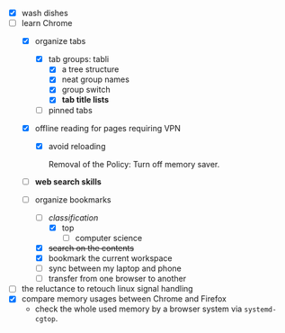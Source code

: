 - [x] wash dishes
-	[ ] learn Chrome 
	-	[x] organize tabs 
		-	[x] tab groups: tabli
			-	[x] a tree structure 		 
			-	[x] neat group names 
			-	[x] group switch
			-	[x] **tab title lists**
		-	[ ] pinned tabs 
	-	[x] offline reading for pages requiring VPN
		-	[x] avoid reloading 
	
			Removal of the Policy: Turn off memory saver.
			
	-	[ ] **web search skills**
	 
	-	[ ] organize bookmarks
		-	[ ] *classification*
			-	[x] top 
				-	[ ] computer science 
		-	[x] ~~search on the contents~~
		-	[x] bookmark the current workspace
		-	[ ] sync between my laptop and phone
		-	[ ] transfer from one browser to another 
- [ ] the reluctance to retouch linux signal handling
- [x] compare memory usages between Chrome and Firefox
  - check the whole used memory by a browser system via `systemd-cgtop`. 
<!--stackedit_data:
eyJoaXN0b3J5IjpbLTU2NjIzNDE3MSwxNDU4MjgxNDA5LC0xNz
k5NTg0NzE3LDUwOTc4MzAzNCwtODk5Mzg5NzQ1LDE4NTUxMzQ5
OTBdfQ==
-->